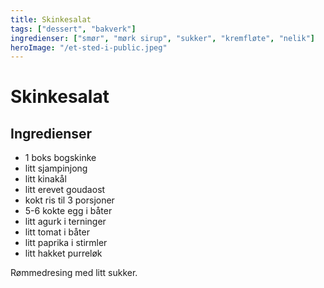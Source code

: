 ```yaml
---
title: Skinkesalat
tags: ["dessert", "bakverk"]
ingredienser: ["smør", "mørk sirup", "sukker", "kremfløte", "nelik"]
heroImage: "/et-sted-i-public.jpeg"
---
```


# Skinkesalat

## Ingredienser

- 1 boks bogskinke
- litt sjampinjong
- litt kinakål
- litt erevet goudaost
- kokt ris til 3 porsjoner
- 5-6 kokte egg i båter
- litt agurk i terninger
- litt tomat i båter
- litt paprika i stirmler
- litt hakket purreløk

Rømmedresing med litt sukker.
